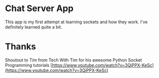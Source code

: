 # Chat Server App

This app is my first attempt at learning sockets and how they work. I've definitely learned quite a bit.

# Thanks

Shoutout to Tim from Tech With Tim for his awesome Python Socket Programming tutorials
[https://www.youtube.com/watch?v=3QiPPX-KeSc](https://www.youtube.com/watch?v=3QiPPX-KeSc)
